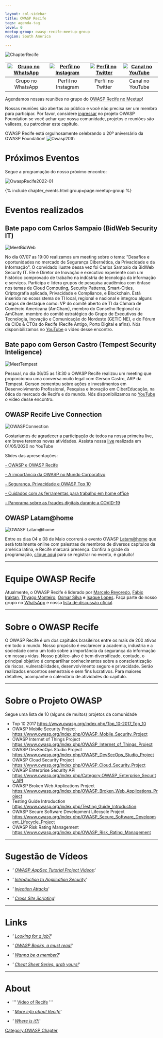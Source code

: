 ```yaml
---

layout: col-sidebar
title: OWASP Recife
tags: agenda-tag
level: 0
meetup-group: owasp-recife-meetup-group
region: South America

---
```

![ChapterRecife](https://github.com/OWASP/www-chapter-recife/blob/master/logo-owasp-chapter-recife-w.png?raw=true)

| [![Grupo no WhatsApp](https://github.com/OWASP/www-chapter-recife/blob/master/assets/images/whatsapp.png?raw=true)](https://chat.whatsapp.com/IeccmuaEXJ0LCsZrPnSFza)  | [![Perfil no Instagram](https://github.com/OWASP/www-chapter-recife/blob/master/assets/images/instagram.png?raw=true)](https://www.instagram.com/owasprecife) | [![Perfil no Twitter](https://github.com/OWASP/www-chapter-recife/blob/master/assets/images/twitter.png?raw=true)](https://twitter.com/owasprecife) | [![Canal no YouTube](https://github.com/OWASP/www-chapter-recife/blob/master/assets/images/youtube.png?raw=true)](https://www.youtube.com/channel/UCyFs9NE-AoiR9GxCAav0kMg) |
|:---:|:---:|:---:|:---:|
| Grupo no WhatsApp | Perfil no Instagram | Perfil no Twitter | Canal no YouTube |

Agendamos nossas reuniões no grupo do [OWASP Recife no Meetup](https://www.meetup.com/owasp-recife-meetup-group/)!

Nossas reuniões são abertas ao público e você não precisa ser um membro para participar. Por favor, considere [ingressar](https://owasp.org/membership/) no projeto OWASP Foundation se você achar que nossa comunidade, projetos e reuniões são valiosos, ou patrocinar este capítulo.

OWASP Recife está orgulhosamente celebrando o 20º aniversário da OWASP Foundation!
![Owasp20th](https://github.com/OWASP/www-chapter-recife/blob/master/owasp-20th.jpg?raw=true)

# Próximos Eventos
Segue a programação do nosso próximo encontro:

![OwaspRecife2022-01](https://github.com/OWASP/www-chapter-recife/blob/master/palestra-owasp-01-2022.png?raw=true)


{% include chapter_events.html group=page.meetup-group %}

# Eventos realizados

## Bate papo com Carlos Sampaio (BidWeb Security IT)

![MeetBidWeb](https://github.com/OWASP/www-chapter-recife/blob/master/owasp-meet-2.png?raw=true)

No dia 07/07 as 19:00 realizamos um meeting sobre o tema: "Desafios e oportunidades no mercado de Segurança Cibernética, da Privacidade e da Informação". O convidado ilustre dessa vez foi Carlos Sampaio da BidWeb Security IT. Ele é Diretor de Inovação e executivo experiente com um histórico comprovado de trabalho na indústria de tecnologia da informação e serviços. Participa e lidera grupos de pesquisa acadêmica com ênfase nos temas de Cloud Computing, Security Patterns, Smart-Cities, Criptografia aplicada, Privacidade e Compliance, e Blockchain. Está inserido no ecossistema de TI local, regional e nacional e integrou alguns cargos de destaque como: VP do comitê aberto de TI da Câmara de Comércio Americana (AmCham), membro do Conselho Regional da AmCham, membro do comitê estratégico do Grupo de Executivos de Tecnologia, Inovação e Comunicação do Nordeste (GETIC NE), e do Fórum de CIOs & CTOs do Recife (Recife Antigo, Porto Digital e afins). Nós disponibilizamos no [YouTube](https://youtu.be/QIYhWW_YcyE) o vídeo desse encontro.

## Bate papo com Gerson Castro (Tempest Security Inteligence)

![MeetTempest](https://github.com/OWASP/www-chapter-recife/blob/master/owasp-meet-1.jpeg?raw=true)

Pessoal, no dia 06/05 as 18:30 o OWASP Recife realizou um meeting que proporcionou uma conversa muito legal com Gerson Castro, ARP da Tempest. Gerson comentou sobre ações e investimentos em Desenvolvimento Profissional, Pesquisa e Inovação em CiberEducação, na ótica do mercado de Recife e do mundo. Nós disponibilizamos no [YouTube](https://www.youtube.com/watch?v=VY4e7-ltJLI&t=1s) o vídeo desse encontro.

## OWASP Recife Live Connection

![OWASPConnection](https://github.com/OWASP/www-chapter-recife/blob/master/owasp-connection.png?raw=true)

Gostariamos de agradecer a participação de todos na nossa primeira live, em breve teremos novas atividades. Assista nossa [live](https://www.youtube.com/watch?v=PwSKct1WZ_8&feature=youtu.be) realizada em 01/05/2020 no YouTube

Slides das apresentações: 

[- OWASP e OWASP Recife](https://github.com/OWASP/www-chapter-recife/blob/master/lives/01/cmrs-owasp-recife.pdf?raw=true)

[- A importância da OWASP no Mundo Corporativo](https://github.com/OWASP/www-chapter-recife/blob/master/lives/01/fabio.pdf?raw=true)

[- Segurança, Privacidade e OWASP Top 10](https://github.com/OWASP/www-chapter-recife/blob/master/lives/01/isaque.pdf?raw=true)

[- Cuidados com as ferramentas para trabalho em home office](https://github.com/OWASP/www-chapter-recife/blob/master/lives/01/osmar.pdf?raw=true)

[- Panorama sobre as fraudes digitais durante a COVID-19](https://github.com/OWASP/www-chapter-recife/blob/master/lives/01/FRAUDES-COVID19.pdf?raw=true)

## OWASP Latam@home

![OWASP Latam@home](https://github.com/OWASP/www-chapter-recife/blob/master/assets/images/latam-at-home.jpg?raw=true)

Entre os dias 04 e 08 de Maio ocorrerá o evento OWASP [Latam@home](https://owasp.org/www-event-2020-latam-at-home/) que será totalmente online com palestras de membros de diversos capítulos da américa latina, e Recife marcará presença. Confira a grade da programação, [clique aqui](https://www.eventbrite.com/e/owasp-latamhome-tickets-103551382974) para se registrar no evento, é gratuíto!

- - -

# Equipe OWASP Recife

Atualmente, o OWASP Recife é liderado por [Marcelo Revoredo](https://www.linkedin.com/in/marcelo-revoredo-0586559/), [Fábio Iraktan](https://www.linkedin.com/in/f%C3%A1bio-iraktan-0004b6a/), [Thyago Monteiro](https://www.linkedin.com/in/thyagomonteiromsc/), [Osmar Silva](https://www.linkedin.com/in/osmar-carlos-1370b241/) e [Isaque Lopes](https://www.linkedin.com/in/isaque-lopes/). Faça parte do nosso grupo no [WhatsApp](https://chat.whatsapp.com/IeccmuaEXJ0LCsZrPnSFza) e nossa [lista de discussão oficial](https://groups.google.com/a/owasp.org/forum/#!overview).

- - -

# Sobre o OWASP Recife

O OWASP Recife é um dos capítulos brasileiros entre os mais de 200 ativos em todo o mundo. Nosso propósito é esclarecer a academia, industria e a sociedade como um todo sobre a importância da segurança da informação em nossas vidas. Nosso público-alvo é bem
diversificado, contudo, o principal objetivo é compartilhar conhecimentos sobre a conscientização de riscos, vulnerabilidades, desenvolvimento seguro e privacidade. Serão realizados encontros semestrais e sem fins lucrativos. Para maiores detalhes, acompanhe o calendário de atividades do capítulo.

- - -

# Sobre o Projeto OWASP

Segue uma lista de 10 (alguns de muitos) projetos da comunidade

  - Top 10 2017 <https://www.owasp.org/index.php/Top_10-2017_Top_10>
  - OWASP Mobile Security Project
    <https://www.owasp.org/index.php/OWASP_Mobile_Security_Project>
  - OWASP Internet of Things Project
    <https://www.owasp.org/index.php/OWASP_Internet_of_Things_Project>
  - OWASP DevSecOps Studio Project
    <https://www.owasp.org/index.php/OWASP_DevSecOps_Studio_Project>
  - OWASP Cloud Security Project
    <https://www.owasp.org/index.php/OWASP_Cloud_Security_Project>
  - OWASP Enterprise Security API
    <https://www.owasp.org/index.php/Category:OWASP_Enterprise_Security_API>
  - OWASP Broken Web Applications Project
    <https://www.owasp.org/index.php/OWASP_Broken_Web_Applications_Project>
  - Testing Guide Introduction
    <https://www.owasp.org/index.php/Testing_Guide_Introduction>
  - OWASP Secure Software Development Lifecycle Project
    <https://www.owasp.org/index.php/OWASP_Secure_Software_Development_Lifecycle_Project>
  - OWASP Risk Rating Management
    <https://www.owasp.org/index.php/OWASP_Risk_Rating_Management>

- - -

# Sugestão de Vídeos

  - *' [OWASP AppSec Tutorial Project
    Videos](https://www.owasp.org/index.php/OWASP_Appsec_Tutorial_Series):*'

<!-- end list -->

  - *' [Introduction to Application
    Security](http://www.youtube.com/watch?v=CDbWvEwBBxo)*'

<!-- end list -->

  - *' [Injection Attacks](http://www.youtube.com/watch?v=pypTYPaU7mM)*'

<!-- end list -->

  - *' [Cross Site
    Scripting](http://www.youtube.com/watch?v=_Z9RQSnf8-g)*'

- - -

# Links

  - *' [Looking for a
    job?](https://www.owasp.org/index.php/OWASP_Jobs)*'

<!-- end list -->

  - *' [OWASP Books, a must
    read\!](http://www.lulu.com/spotlight/owasp)*'

<!-- end list -->

  - *' [Wanna be a
    member?](https://www.owasp.org/index.php/Membership)*'

<!-- end list -->

  - *' [Cheat Sheet Series, grab
    yours\!](https://www.owasp.org/index.php/Cheat_Sheets)*'

- - -

# About

  - ''' [Video of Recife](http://youtu.be/gDIEQ3u4CRw) '''

<!-- end list -->

  - *' [More info about
    Recife](https://secure.wikimedia.org/wikipedia/en/wiki/Recife)*'

<!-- end list -->

  - *' [Where is it?\!](http://g.co/maps/p47pd)*'

[Category:OWASP Chapter](Category:OWASP_Chapter "wikilink")
